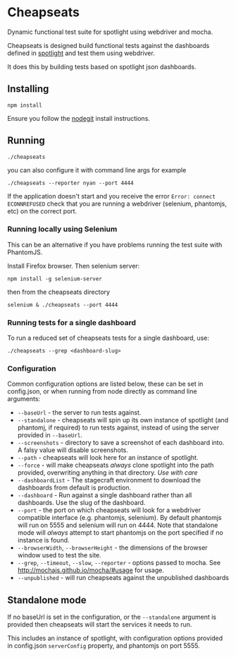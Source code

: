 # Cheapseats #

Dynamic functional test suite for spotlight using webdriver and mocha.

Cheapseats is designed build functional tests against the dashboards defined in [spotlight](https://github.com/alphagov/spotlight) and test them using webdriver.

It does this by building tests based on spotlight json dashboards.


## Installing ##

```npm install```

Ensure you follow the [nodegit](https://github.com/nodegit/nodegit) install instructions.

## Running ##

`./cheapseats`

you can also configure it with command line args for example

```./cheapseats --reporter nyan --port 4444```

If the application doesn't start and you receive the error ```Error: connect ECONNREFUSED``` check that you are running a webdriver (selenium, phantomjs, etc) on the correct port.

### Running locally using Selenium
This can be an alternative if you have problems running the test suite with PhantomJS.

Install Firefox browser. Then selenium server:

```
npm install -g selenium-server
```

then from the cheapseats directory

```
selenium & ./cheapseats --port 4444
```

### Running tests for a single dashboard

To run a reduced set of cheapseats tests for a single dashboard, use:

```
./cheapseats --grep <dashboard-slug>
```

### Configuration ###

Common configuration options are listed below, these can be set in config.json, or when running from node directly as command line arguments:

* `--baseUrl` - the server to run tests against.
* `--standalone` - cheapseats will spin up its own instance of spotlight (and phantomj, if required) to run tests against, instead of using the server provided in `--baseUrl`.
* `--screenshots` - directory to save a screenshot of each dashboard into. A falsy value will disable screenshots.
* `--path` - cheapseats will look here for an instance of spotlight.
* `--force` - will make cheapseats *always* clone spotlight into the path provided, overwriting anything in that directory. *Use with care*
* `--dashboardList` - The stagecraft environment to download the dashboards from default is production.
* `--dashboard` - Run against a single dashboard rather than all dashboards. Use the slug of the dashboard.
* `--port` - the port on which cheapseats will look for a webdriver compatible interface (e.g. phantomjs, selenium). By default phantomjs will run on 5555 and selenium will run on 4444. Note that standalone mode will *always* attempt to start phantomjs on the port specified if no instance is found.
* `--browserWidth`, `--browserHeight` - the dimensions of the browser window used to test the site.
* `--grep`, `--timeout`, `--slow`, `--reporter` - options passed to mocha. See http://mochajs.github.io/mocha/#usage for usage.
* `--unpublished` - will run cheapseats against the unpublished dashboards

## Standalone mode ##

If no baseUrl is set in the configuration, or the `--standalone` argument is provided then cheapseats will start the services it needs to run.

This includes an instance of spotlight, with configuration options provided in config.json `serverConfig` property, and phantomjs on port 5555.

